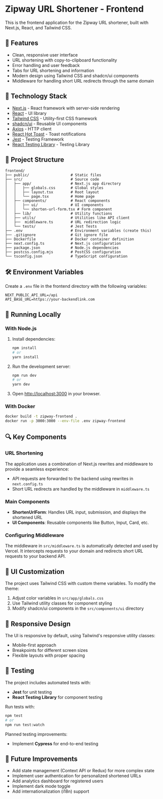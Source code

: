 # Zipway URL Shortener - Frontend

This is the frontend application for the Zipway URL shortener, built with Next.js, React, and Tailwind CSS.

## 🚀 Features

- Clean, responsive user interface
- URL shortening with copy-to-clipboard functionality
- Error handling and user feedback
- Tabs for URL shortening and information
- Modern design using Tailwind CSS and shadcn/ui components
- Middleware for handling short URL redirects through the same domain

## 🔧 Technology Stack

- [Next.js](https://nextjs.org/) - React framework with server-side rendering
- [React](https://reactjs.org/) - UI library
- [Tailwind CSS](https://tailwindcss.com/) - Utility-first CSS framework
- [shadcn/ui](https://ui.shadcn.com/) - Reusable UI components
- [Axios](https://axios-http.com/) - HTTP client
- [React Hot Toast](https://react-hot-toast.com/) - Toast notifications
- [Jest](https://jestjs.io/) - Testing Framework
- [React Testing Library](https://testing-library.com/) - Testing Library

## 📁 Project Structure

```
frontend/
├── public/                   # Static files
├── src/                      # Source code
│   ├── app/                  # Next.js app directory
│   │   ├── globals.css       # Global styles
│   │   ├── layout.tsx        # Root layout
│   │   └── page.tsx          # Home page
│   ├── components/           # React components
│   │   ├── ui/               # UI components
│   │   └── shorten-url-form.tsx # Form component
│   ├── lib/                  # Utility functions
│   ├── utils/                # Utilities like API client
│   ├──  middleware.ts        # URL redirection logic
│   └── tests/                # Jest Tests
├── .env                      # Environment variables (create this)
├── .gitignore                # Git ignore file
├── Dockerfile                # Docker container definition
├── next.config.ts            # Next.js configuration
├── package.json              # Node.js dependencies
├── postcss.config.mjs        # PostCSS configuration
└── tsconfig.json             # TypeScript configuration
```

## 🛠️ Environment Variables

Create a `.env` file in the frontend directory with the following variables:

```
NEXT_PUBLIC_API_URL=/api
API_BASE_URL=https://your-backendlink.com
```

## 🚀 Running Locally

### With Node.js

1. Install dependencies:

   ```bash
   npm install
   # or
   yarn install
   ```

2. Run the development server:

   ```bash
   npm run dev
   # or
   yarn dev
   ```

3. Open [http://localhost:3000](http://localhost:3000) in your browser.

### With Docker

```bash
docker build -t zipway-frontend .
docker run -p 3000:3000 --env-file .env zipway-frontend
```

## 🔍 Key Components

### URL Shortening

The application uses a combination of Next.js rewrites and middleware to provide a seamless experience:

- API requests are forwarded to the backend using rewrites in `next.config.ts`
- Short URL redirects are handled by the middleware in `middleware.ts`

### Main Components

- **ShortenUrlForm**: Handles URL input, submission, and displays the shortened URL
- **UI Components**: Reusable components like Button, Input, Card, etc.


### Configuring Middleware

The middleware in `src/middleware.ts` is automatically detected and used by Vercel. It intercepts requests to your domain and redirects short URL requests to your backend API.

## 🎨 UI Customization

The project uses Tailwind CSS with custom theme variables. To modify the theme:

1. Adjust color variables in `src/app/globals.css`
2. Use Tailwind utility classes for component styling
3. Modify shadcn/ui components in the `src/components/ui` directory

## 📱 Responsive Design

The UI is responsive by default, using Tailwind's responsive utility classes:

- Mobile-first approach
- Breakpoints for different screen sizes
- Flexible layouts with proper spacing

## 🧪 Testing

The project includes automated tests with:

- **Jest** for unit testing
- **React Testing Library** for component testing

Run tests with:

```bash
npm test
# or
npm run test:watch
```

Planned testing improvements:

- Implement **Cypress** for end-to-end testing

## 🚧 Future Improvements

- Add state management (Context API or Redux) for more complex state
- Implement user authentication for personalized shortened URLs
- Add analytics dashboard for registered users
- Implement dark mode toggle
- Add internationalization (i18n) support
